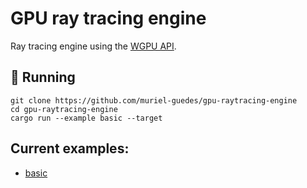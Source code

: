 # GPU ray tracing engine

Ray tracing engine using the [WGPU API](https://wgpu.rs/).

## 🚀 Running

```shell
git clone https://github.com/muriel-guedes/gpu-raytracing-engine
cd gpu-raytracing-engine
cargo run --example basic --target
```

## Current examples:
- [basic](https://github.com/muriel-guedes/gpu-raytracing-engine/blob/master/examples/basic.rs)